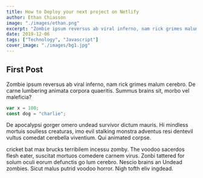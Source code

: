 ```yaml
---
title: How to Deploy your next project on Netlify
author: Ethan Chiasson
image: "./images/ethan.png"
excerpt: "Zombie ipsum reversus ab viral inferno, nam rick grimes malum cerebro. De carne lumbering animata corpora quaeritis."
date: 2019-12-06
tags: ["Technology", "Javascript"]
cover_image: "./images/bg1.jpg"
---
```


## First Post

Zombie ipsum reversus ab viral inferno, nam rick grimes malum cerebro. De carne lumbering animata corpora quaeritis. Summus brains sit​​, morbo vel maleficia?

```js
var x = 100;
const dog = "charlie";
```

De apocalypsi gorger omero undead survivor dictum mauris. Hi mindless mortuis soulless creaturas, imo evil stalking monstra adventus resi dentevil vultus comedat cerebella viventium. Qui animated corpse.

cricket bat max brucks terribilem incessu zomby. The voodoo sacerdos flesh eater, suscitat mortuos comedere carnem virus. Zonbi tattered for solum oculi eorum defunctis go lum cerebro. Nescio brains an Undead zombies. Sicut malus putrid voodoo horror. Nigh tofth eliv ingdead.
